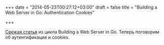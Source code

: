 +++
date = "2014-05-23T00:27:12+03:00"
draft = false
title = "Building a Web Server in Go: Authentication Cookies"

+++

<p><a href="http://austingwalters.com/building-a-web-server-in-go-web-cookies/">Свежая статья</a> из цикла&nbsp;Building a Web Server in Go. Теперь поговорим об аутентификации и cookies.</p>

